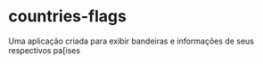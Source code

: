 # countries-flags
Uma aplicação criada para exibir bandeiras e informações de seus respectivos pa[ises
